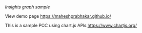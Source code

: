*Insights graph sample*

View demo page https://maheshprabhakar.github.io/

This is a sample POC using chart.js APIs https://www.chartjs.org/
